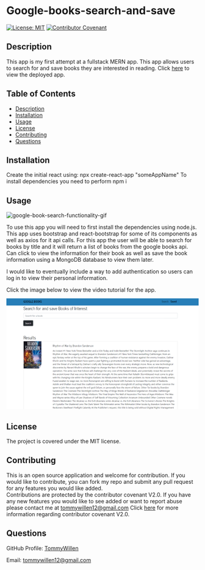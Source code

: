 # Google-books-search-and-save

[![License: MIT](https://img.shields.io/badge/License-MIT-yellow.svg)](https://opensource.org/licenses/MIT)
[![Contributor Covenant](https://img.shields.io/badge/Contributor%20Covenant-v2.0%20adopted-ff69b4.svg)](https://www.contributor-covenant.org/version/2/0/code_of_conduct/code_of_conduct.md)

## Description

This app is my first attempt at a fullstack MERN app. This app allows users to search for and save books they are interested in reading. Click [here](https://google-book-search-n-save.herokuapp.com/) to view the deployed app.

## Table of Contents
    
- [Description](#description)
- [Installation](#Installation)
- [Usage](#Usage)
- [License](#License)
- [Contributing](#Contributing)
- [Questions](#Questions)
    
## Installation

Create the initial react using: npx create-react-app "someAppName"
To install dependencies you need to perform npm i

    
## Usage

![google-book-search-functionality-gif](/client/public/assets/images/google-books-search-and-save-gif.gif)
    
To use this app you will need to first install the dependencies using node.js. This app uses bootstrap and react-bootstrap for some of its components as well as axios for it api calls. For this app the user will be able to search for books by title and it will return a list of books from the google books api. Can click to view the information for their book as well as save the book information using a MongoDB database to view them later.

I would like to eventually include a way to add authentication so users can log in to view their personal information.

Click the image below to view the video tutorial for the app.

[![google-book-search-tutorial](/client/public/assets/images/google-books-search-and-save-tutorial.png)](https://youtu.be/T9H2iVGQZw4)

## License
    
The project is covered under the MIT license.
    
## Contributing
    
This is an open source application and welcome for contribution. If you would like to contribute, you can fork my repo and submit any pull request for any features you would like added.    
Contributions are protected by the contributor covenant V2.0. If you have any new features you would like to see added or want to report abuse please contact me at tommywillen12@gmail.com 
Click [here](https://www.contributor-covenant.org/version/2/0/code_of_conduct/code_of_conduct.md) for more information regarding contributor covenant V2.0.
    
## Questions
    
GitHub Profile: [TommyWillen](https://github.com/TommyWillen)

Email: tommywillen12@gmail.com